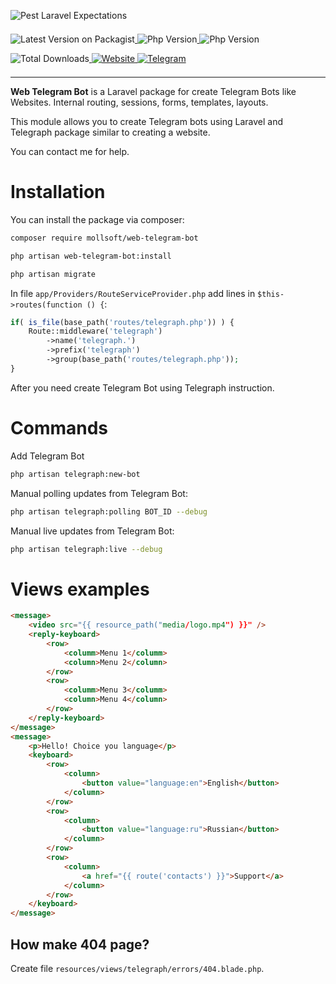 ![Pest Laravel Expectations](https://banners.beyondco.de/Web%20Telegram%20Bot.png?theme=light&packageManager=composer+require&packageName=mollsoft%2Fweb-telegram-bot&pattern=architect&style=style_1&description=Make+Telegram+Bots+like+Website+using+Laravel&md=1&showWatermark=1&fontSize=100px&images=https%3A%2F%2Flaravel.com%2Fimg%2Flogomark.min.svg
)

<a href="https://packagist.org/packages/mollsoft/web-telegram-bot" target="_blank">
    <img style="display: inline-block; margin-top: 0.5em; margin-bottom: 0.5em" src="https://img.shields.io/packagist/v/mollsoft/web-telegram-bot.svg?style=flat&cacheSeconds=3600" alt="Latest Version on Packagist">
</a>

<a href="https://www.php.net">
    <img style="display: inline-block; margin-top: 0.5em; margin-bottom: 0.5em" src="https://img.shields.io/badge/php-%3E=8.2-brightgreen.svg?maxAge=2592000" alt="Php Version">
</a>

<a href="https://laravel.com/">
    <img style="display: inline-block; margin-top: 0.5em; margin-bottom: 0.5em" src="https://img.shields.io/badge/laravel-%3E=10-red.svg?maxAge=2592000" alt="Php Version">
</a>

<a href="https://packagist.org/packages/mollsoft/web-telegram-bot" target="_blank">
    <img style="display: inline-block; margin-top: 0.5em; margin-bottom: 0.5em" src="https://img.shields.io/packagist/dt/mollsoft/web-telegram-bot.svg?style=flat&cacheSeconds=3600" alt="Total Downloads">
</a>

<a href="https://mollsoft.com">
    <img alt="Website" src="https://img.shields.io/badge/Website-https://mollsoft.com-black">
</a>

<a href="https://t.me/mollsoft">
    <img alt="Telegram" src="https://img.shields.io/badge/Telegram-@mollsoft-blue">
</a>

---

**Web Telegram Bot** is a Laravel package for create Telegram Bots like Websites. Internal routing, sessions, forms, templates, layouts. 

This module allows you to create Telegram bots using Laravel and Telegraph package similar to creating a website.

You can contact me for help.

# Installation

You can install the package via composer:

```bash
composer require mollsoft/web-telegram-bot

php artisan web-telegram-bot:install

php artisan migrate
```

In file ```app/Providers/RouteServiceProvider.php``` add lines in ```$this->routes(function () {```:
```php
if( is_file(base_path('routes/telegraph.php')) ) {
    Route::middleware('telegraph')
        ->name('telegraph.')
        ->prefix('telegraph')
        ->group(base_path('routes/telegraph.php'));
}
```

After you need create Telegram Bot using Telegraph instruction.

# Commands
Add Telegram Bot

```bash
php artisan telegraph:new-bot
```

Manual polling updates from Telegram Bot:

```bash
php artisan telegraph:polling BOT_ID --debug
```

Manual live updates from Telegram Bot:

```bash
php artisan telegraph:live --debug
```

# Views examples

```html
<message>
    <video src="{{ resource_path("media/logo.mp4") }}" />
    <reply-keyboard>
        <row>
            <columm>Menu 1</columm>
            <column>Menu 2</column>
        </row>
        <row>
            <columm>Menu 3</columm>
            <column>Menu 4</column>
        </row>
    </reply-keyboard>
</message>
<message>
    <p>Hello! Choice you language</p>
    <keyboard>
        <row>
            <column>
                <button value="language:en">English</button>
            </column>
        </row>
        <row>
            <column>
                <button value="language:ru">Russian</button>
            </column>
        </row>
        <row>
            <column>
                <a href="{{ route('contacts') }}">Support</a>
            </column>
        </row>
    </keyboard>
</message>
```

## How make 404 page?

Create file `resources/views/telegraph/errors/404.blade.php`.
